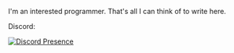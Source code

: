 I'm an interested programmer.
That's all I can think of to write here.


Discord:












[![Discord Presence](https://lanyard.cnrad.dev/api/760155365710102549)](https://discord.com/users/760155365710102549)
